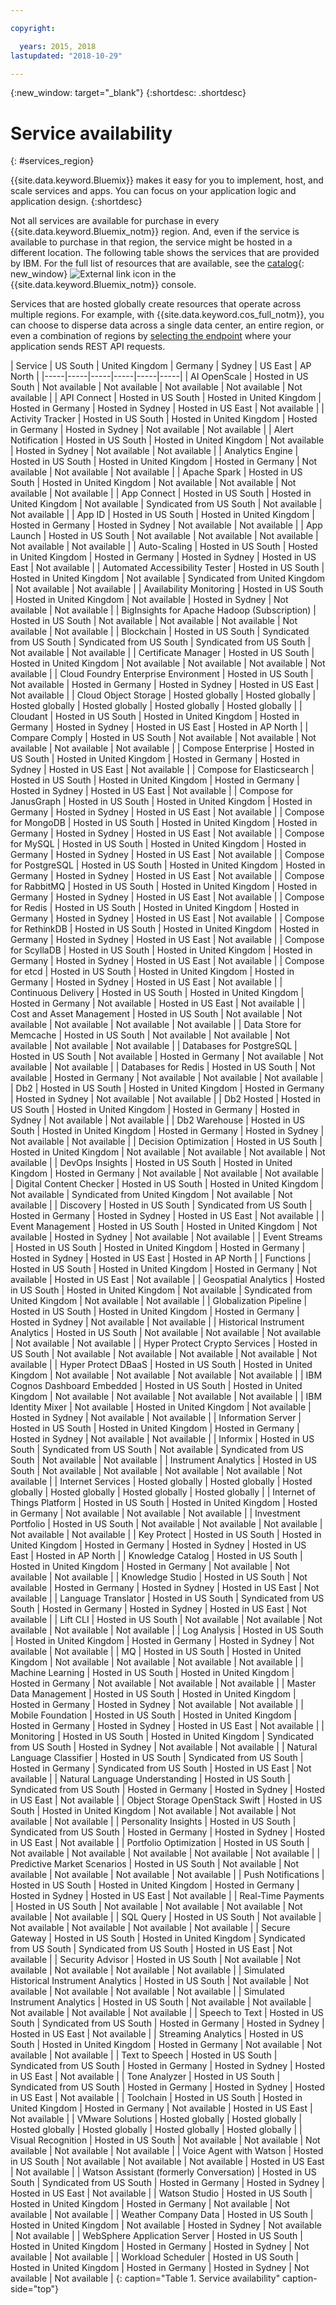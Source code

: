 ```yaml
---

copyright:

  years: 2015, 2018
lastupdated: "2018-10-29"

---
```

{:new_window: target="_blank"}
{:shortdesc: .shortdesc}


# Service availability
{: #services_region}

{{site.data.keyword.Bluemix}} makes it easy for you to implement, host, and scale services and apps. You can focus on your application logic and application design.
{:shortdesc}

Not all services are available for purchase in every {{site.data.keyword.Bluemix_notm}} region. And, even if the service is available to purchase in that region, the service might be hosted in a different location. The following table shows the services that are provided by IBM. For the full list of resources that are available, see the [catalog](https://console.bluemix.net/catalog/){: new_window} ![External link icon](../icons/launch-glyph.svg "External link icon") in the {{site.data.keyword.Bluemix_notm}} console. 

Services that are hosted globally create resources that operate across multiple regions. For example, with {{site.data.keyword.cos_full_notm}}, you can choose to disperse data across a single data center, an entire region, or even a combination of regions by [selecting the endpoint](https://console.bluemix.net/docs/services/cloud-object-storage/basics/endpoints.html#select-regions-and-endpoints) where your application sends REST API requests.

<!-- Do not manually change the table or add content after the table. -->
<!-- Everything after the second line of the table will be deleted. -->
<!-- Also, do not change the number of dashes in the second line. -->
<!-- Ping @natimpe for details. -->

| Service | US South | United Kingdom | Germany | Sydney | US East | AP North |
|-----|-----|-----|-----|-----|-----|
| AI OpenScale | Hosted in US South | Not available | Not available | Not available | Not available | Not available | 
| API Connect | Hosted in US South | Hosted in United Kingdom | Hosted in Germany | Hosted in Sydney | Hosted in US East | Not available | 
| Activity Tracker | Hosted in US South | Hosted in United Kingdom | Hosted in Germany | Hosted in Sydney | Not available | Not available | 
| Alert Notification | Hosted in US South | Hosted in United Kingdom | Not available | Hosted in Sydney | Not available | Not available | 
| Analytics Engine | Hosted in US South | Hosted in United Kingdom | Hosted in Germany | Not available | Not available | Not available | 
| Apache Spark | Hosted in US South | Hosted in United Kingdom | Not available | Not available | Not available | Not available | 
| App Connect | Hosted in US South | Hosted in United Kingdom | Not available | Syndicated from US South | Not available | Not available | 
| App ID | Hosted in US South | Hosted in United Kingdom | Hosted in Germany | Hosted in Sydney | Not available | Not available | 
| App Launch | Hosted in US South | Not available | Not available | Not available | Not available | Not available | 
| Auto-Scaling | Hosted in US South | Hosted in United Kingdom | Hosted in Germany | Hosted in Sydney | Hosted in US East | Not available | 
| Automated Accessibility Tester | Hosted in US South | Hosted in United Kingdom | Not available | Syndicated from United Kingdom | Not available | Not available | 
| Availability Monitoring | Hosted in US South | Hosted in United Kingdom | Not available | Hosted in Sydney | Not available | Not available | 
| BigInsights for Apache Hadoop (Subscription) | Hosted in US South | Not available | Not available | Not available | Not available | Not available | 
| Blockchain | Hosted in US South | Syndicated from US South | Syndicated from US South | Syndicated from US South | Not available | Not available | 
| Certificate Manager | Hosted in US South | Hosted in United Kingdom | Not available | Not available | Not available | Not available | 
| Cloud Foundry Enterprise Environment | Hosted in US South | Not available | Hosted in Germany | Hosted in Sydney | Hosted in US East | Not available | 
| Cloud Object Storage | Hosted globally | Hosted globally | Hosted globally | Hosted globally | Hosted globally | Hosted globally | 
| Cloudant | Hosted in US South | Hosted in United Kingdom | Hosted in Germany | Hosted in Sydney | Hosted in US East | Hosted in AP North | 
| Compare Comply | Hosted in US South | Not available | Not available | Not available | Not available | Not available | 
| Compose Enterprise | Hosted in US South | Hosted in United Kingdom | Hosted in Germany | Hosted in Sydney | Hosted in US East | Not available | 
| Compose for Elasticsearch | Hosted in US South | Hosted in United Kingdom | Hosted in Germany | Hosted in Sydney | Hosted in US East | Not available | 
| Compose for JanusGraph | Hosted in US South | Hosted in United Kingdom | Hosted in Germany | Hosted in Sydney | Hosted in US East | Not available | 
| Compose for MongoDB | Hosted in US South | Hosted in United Kingdom | Hosted in Germany | Hosted in Sydney | Hosted in US East | Not available | 
| Compose for MySQL | Hosted in US South | Hosted in United Kingdom | Hosted in Germany | Hosted in Sydney | Hosted in US East | Not available | 
| Compose for PostgreSQL | Hosted in US South | Hosted in United Kingdom | Hosted in Germany | Hosted in Sydney | Hosted in US East | Not available | 
| Compose for RabbitMQ | Hosted in US South | Hosted in United Kingdom | Hosted in Germany | Hosted in Sydney | Hosted in US East | Not available | 
| Compose for Redis | Hosted in US South | Hosted in United Kingdom | Hosted in Germany | Hosted in Sydney | Hosted in US East | Not available | 
| Compose for RethinkDB | Hosted in US South | Hosted in United Kingdom | Hosted in Germany | Hosted in Sydney | Hosted in US East | Not available | 
| Compose for ScyllaDB | Hosted in US South | Hosted in United Kingdom | Hosted in Germany | Hosted in Sydney | Hosted in US East | Not available | 
| Compose for etcd | Hosted in US South | Hosted in United Kingdom | Hosted in Germany | Hosted in Sydney | Hosted in US East | Not available | 
| Continuous Delivery | Hosted in US South | Hosted in United Kingdom | Hosted in Germany | Not available | Hosted in US East | Not available | 
| Cost and Asset Management | Hosted in US South | Not available | Not available | Not available | Not available | Not available | 
| Data Store for Memcache | Hosted in US South | Not available | Not available | Not available | Not available | Not available | 
| Databases for PostgreSQL | Hosted in US South | Not available | Hosted in Germany | Not available | Not available | Not available | 
| Databases for Redis | Hosted in US South | Not available | Hosted in Germany | Not available | Not available | Not available | 
| Db2 | Hosted in US South | Hosted in United Kingdom | Hosted in Germany | Hosted in Sydney | Not available | Not available | 
| Db2 Hosted | Hosted in US South | Hosted in United Kingdom | Hosted in Germany | Hosted in Sydney | Not available | Not available | 
| Db2 Warehouse | Hosted in US South | Hosted in United Kingdom | Hosted in Germany | Hosted in Sydney | Not available | Not available | 
| Decision Optimization | Hosted in US South | Hosted in United Kingdom | Not available | Not available | Not available | Not available | 
| DevOps Insights | Hosted in US South | Hosted in United Kingdom | Hosted in Germany | Not available | Not available | Not available | 
| Digital Content Checker | Hosted in US South | Hosted in United Kingdom | Not available | Syndicated from United Kingdom | Not available | Not available | 
| Discovery | Hosted in US South | Syndicated from US South | Hosted in Germany | Hosted in Sydney | Hosted in US East | Not available | 
| Event Management | Hosted in US South | Hosted in United Kingdom | Not available | Hosted in Sydney | Not available | Not available | 
| Event Streams | Hosted in US South | Hosted in United Kingdom | Hosted in Germany | Hosted in Sydney | Hosted in US East | Hosted in AP North | 
| Functions | Hosted in US South | Hosted in United Kingdom | Hosted in Germany | Not available | Hosted in US East | Not available | 
| Geospatial Analytics | Hosted in US South | Hosted in United Kingdom | Not available | Syndicated from United Kingdom | Not available | Not available | 
| Globalization Pipeline | Hosted in US South | Hosted in United Kingdom | Hosted in Germany | Hosted in Sydney | Not available | Not available | 
| Historical Instrument Analytics | Hosted in US South | Not available | Not available | Not available | Not available | Not available | 
| Hyper Protect Crypto Services | Hosted in US South | Not available | Not available | Not available | Not available | Not available | 
| Hyper Protect DBaaS | Hosted in US South | Hosted in United Kingdom | Not available | Not available | Not available | Not available | 
| IBM Cognos Dashboard Embedded | Hosted in US South | Hosted in United Kingdom | Not available | Not available | Not available | Not available | 
| IBM Identity Mixer | Not available | Hosted in United Kingdom | Not available | Hosted in Sydney | Not available | Not available | 
| Information Server | Hosted in US South | Hosted in United Kingdom | Hosted in Germany | Hosted in Sydney | Not available | Not available | 
| Informix | Hosted in US South | Syndicated from US South | Not available | Syndicated from US South | Not available | Not available | 
| Instrument Analytics | Hosted in US South | Not available | Not available | Not available | Not available | Not available | 
| Internet Services | Hosted globally | Hosted globally | Hosted globally | Hosted globally | Hosted globally | Hosted globally | 
| Internet of Things Platform | Hosted in US South | Hosted in United Kingdom | Hosted in Germany | Not available | Not available | Not available | 
| Investment Portfolio | Hosted in US South | Not available | Not available | Not available | Not available | Not available | 
| Key Protect | Hosted in US South | Hosted in United Kingdom | Hosted in Germany | Hosted in Sydney | Hosted in US East | Hosted in AP North | 
| Knowledge Catalog | Hosted in US South | Hosted in United Kingdom | Hosted in Germany | Not available | Not available | Not available | 
| Knowledge Studio | Hosted in US South | Not available | Hosted in Germany | Hosted in Sydney | Hosted in US East | Not available | 
| Language Translator | Hosted in US South | Syndicated from US South | Hosted in Germany | Hosted in Sydney | Hosted in US East | Not available | 
| Lift CLI | Hosted in US South | Not available | Not available | Not available | Not available | Not available | 
| Log Analysis | Hosted in US South | Hosted in United Kingdom | Hosted in Germany | Hosted in Sydney | Not available | Not available | 
| MQ | Hosted in US South | Hosted in United Kingdom | Not available | Not available | Not available | Not available | 
| Machine Learning | Hosted in US South | Hosted in United Kingdom | Hosted in Germany | Not available | Not available | Not available | 
| Master Data Management | Hosted in US South | Hosted in United Kingdom | Hosted in Germany | Hosted in Sydney | Not available | Not available | 
| Mobile Foundation | Hosted in US South | Hosted in United Kingdom | Hosted in Germany | Hosted in Sydney | Hosted in US East | Not available | 
| Monitoring | Hosted in US South | Hosted in United Kingdom | Syndicated from US South | Hosted in Sydney | Not available | Not available | 
| Natural Language Classifier | Hosted in US South | Syndicated from US South | Hosted in Germany | Syndicated from US South | Hosted in US East | Not available | 
| Natural Language Understanding | Hosted in US South | Syndicated from US South | Hosted in Germany | Hosted in Sydney | Hosted in US East | Not available | 
| Object Storage OpenStack Swift | Hosted in US South | Hosted in United Kingdom | Not available | Not available | Not available | Not available | 
| Personality Insights | Hosted in US South | Syndicated from US South | Hosted in Germany | Hosted in Sydney | Hosted in US East | Not available | 
| Portfolio Optimization | Hosted in US South | Not available | Not available | Not available | Not available | Not available | 
| Predictive Market Scenarios | Hosted in US South | Not available | Not available | Not available | Not available | Not available | 
| Push Notifications | Hosted in US South | Hosted in United Kingdom | Hosted in Germany | Hosted in Sydney | Hosted in US East | Not available | 
| Real-Time Payments | Hosted in US South | Not available | Not available | Not available | Not available | Not available | 
| SQL Query | Hosted in US South | Not available | Not available | Not available | Not available | Not available | 
| Secure Gateway | Hosted in US South | Hosted in United Kingdom | Syndicated from US South | Syndicated from US South | Hosted in US East | Not available | 
| Security Advisor | Hosted in US South | Not available | Not available | Not available | Not available | Not available | 
| Simulated Historical Instrument Analytics | Hosted in US South | Not available | Not available | Not available | Not available | Not available | 
| Simulated Instrument Analytics | Hosted in US South | Not available | Not available | Not available | Not available | Not available | 
| Speech to Text | Hosted in US South | Syndicated from US South | Hosted in Germany | Hosted in Sydney | Hosted in US East | Not available | 
| Streaming Analytics | Hosted in US South | Hosted in United Kingdom | Hosted in Germany | Not available | Not available | Not available | 
| Text to Speech | Hosted in US South | Syndicated from US South | Hosted in Germany | Hosted in Sydney | Hosted in US East | Not available | 
| Tone Analyzer | Hosted in US South | Syndicated from US South | Hosted in Germany | Hosted in Sydney | Hosted in US East | Not available | 
| Toolchain | Hosted in US South | Hosted in United Kingdom | Hosted in Germany | Not available | Hosted in US East | Not available | 
| VMware Solutions | Hosted globally | Hosted globally | Hosted globally | Hosted globally | Hosted globally | Hosted globally | 
| Visual Recognition | Hosted in US South | Not available | Not available | Not available | Not available | Not available | 
| Voice Agent with Watson | Hosted in US South | Not available | Not available | Not available | Hosted in US East | Not available | 
| Watson Assistant (formerly Conversation) | Hosted in US South | Syndicated from US South | Hosted in Germany | Hosted in Sydney | Hosted in US East | Not available | 
| Watson Studio | Hosted in US South | Hosted in United Kingdom | Hosted in Germany | Not available | Not available | Not available | 
| Weather Company Data | Hosted in US South | Hosted in United Kingdom | Not available | Hosted in Sydney | Not available | Not available | 
| WebSphere Application Server | Hosted in US South | Hosted in United Kingdom | Hosted in Germany | Hosted in Sydney | Not available | Not available | 
| Workload Scheduler | Hosted in US South | Hosted in United Kingdom | Hosted in Germany | Hosted in Sydney | Not available | Not available | 
 {: caption="Table 1. Service availability" caption-side="top"}
